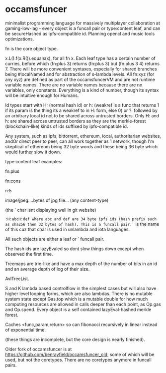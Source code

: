 # occamsfuncer
minimalist programming language for massively multiplayer collaboration at gaming-low-lag - every object is a funcall pair or type:content leaf, and can be secureHashed as ipfs-compatible id. Planning opencl and music tools optimizations.

fn is the core object type.

x.L().f(x.R()).equals(x), for all fn x. Each leaf type has a certain number of curries, before which (fn:plus 3) returns (fn:plus 3) but (fn:plus 3 4) returns 7. There will be more convenient syntaxes, especially for shared branches being #localNamed and for abstraction of s-lambda levels. All fn:xyz (for any xyz) are defined as part of the occamsfuncerVM and are not runtime variable names. There are no variable names because there are no variables, only constants. Everything is a kind of number, though its syntax will be intuitive enough for Humans.

Id types start with H: (normal hash id) or h: (weakref is a func that returns 1 if its param is the thing its a weakref to in H: form, else 0) or ?: followed by an arbitrary local id not to be shared across untrusted borders. Only H: and h: are shared across untrusted borders as they are the merkle-forest (blockchain-like) kinds of ids suffixed by ipfs-compatible id.

Any system, such as ipfs, bittorrent, ethereum, local, authoritarian websites, andOr direct peer to peer, can all work together as 1 network, though I'm skeptical of ethereum being 32 byte words and these being 36 byte which would further slow it down.

type:content leaf examples:

fn:plus

fn:cons

n:5

image/jpeg:...bytes of jpg file... (any content-type)

(the ` char isnt displaying well in git website)

`:H:abcH:def where abc and def are 34 byte ipfs ids (hash prefix such as sha256 then 32 bytes of hash). This is a funcall pair. ` is the name of this cuz that char is used in unlambda and iota languages.

All such objects are either a leaf or ` funcall pair.

The hash ids are lazyEvaled so dont slow things down except when observed the first time.

Treemaps are trie-like and have a max depth of the number of bits in an id and an average depth of log of their size.

AvlTreeList.

S and K lambda based controlflow in the simplest cases but will also have higher level looping forms, which are also lambdas. There is no mutable system state except Gas.top which is a mutable double for how much computing resources are allowed in calls deeper than each point, as Op.gas and Op.spend. Every object is a self contained lazyEval-hashed merkle forest.

Caches <func,param,return> so can fibonacci recursively in linear instead of exponential time.

(these things are incomplete, but the core design is nearly finished).

Older fork of occamsfuncer is at https://github.com/benrayfield/occamsfuncer_old, some of which will be used, but not the coretypes. There are no coretypes anymore in funcall pairs.
